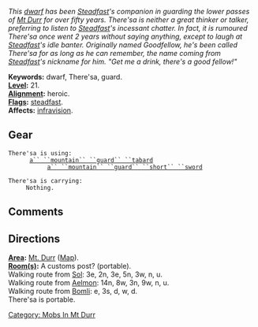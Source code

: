 *This [dwarf](Dwarves "wikilink") has been
[Steadfast](Steadfast_(mob) "wikilink")'s companion in guarding the
lower passes of [Mt Durr](:Category:_Mt_Durr "wikilink") for over fifty
years. There'sa is neither a great thinker or talker, preferring to
listen to [Steadfast](Steadfast_(mob) "wikilink")'s incessant chatter.
In fact, it is rumoured There'sa once went 2 years without saying
anything, except to laugh at [Steadfast](Steadfast_(mob) "wikilink")'s
idle banter. Originally named Goodfellow, he's been called There'sa for
as long as he can remember, the name coming from
[Steadfast](Steadfast_(mob) "wikilink")'s nickname for him. "Get me a
drink, there's a good fellow!"*

**Keywords:** dwarf, There'sa, guard.  
**[Level](Level "wikilink"):** 21.  
**[Alignment](Alignment "wikilink"):** heroic.  
**[Flags](:Category:_Mob_Types "wikilink"):**
[steadfast](Sentinel_Mobs "wikilink").  
**Affects:** [infravision](Infravision "wikilink").  

## Gear

`There'sa is using:`  
<worn on body>`      `[`a`` ``mountain`` ``guard`` ``tabard`](Mountain_Guard_Tabard "wikilink")  
<wielded>`           `[`a`` ``mountain`` ``guard`` ``short`` ``sword`](Mountain_Guard_Short_Sword "wikilink")

`There'sa is carrying:`  
`     Nothing.`

## Comments

## Directions

**[Area](:Category:_Areas "wikilink"):** [Mt.
Durr](:Category:_Mt_Durr "wikilink") ([Map](Mt_Durr_Map "wikilink")).  
**[Room(s)](:Category:_Rooms "wikilink"):** A customs post?
(portable).  
Walking route from [Sol](Sol "wikilink"): 3e, 2n, 3e, 5n, 3w, n, u.  
Walking route from [Aelmon](Aelmon "wikilink"): 14n, 8w, 3n, 9w, n, u.  
Walking route from [Bomli](Bomli "wikilink"): e, 3s, d, w, d.  
There'sa is portable.  

[Category: Mobs In Mt Durr](Category:_Mobs_In_Mt_Durr "wikilink")
